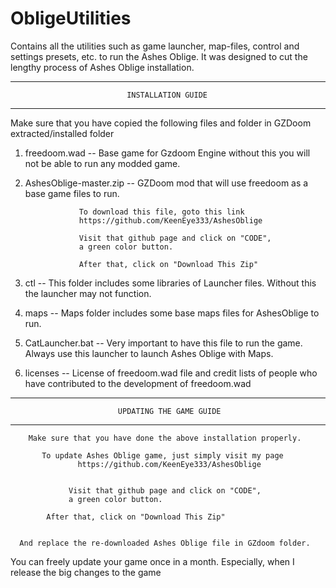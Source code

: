 # ObligeUtilities
Contains all the utilities such as game launcher, map-files, control and 
settings presets, etc. to run the Ashes Oblige. It was designed to cut the 
lengthy process of Ashes Oblige installation.

-----------------------------------------------------------------------------

                              INSTALLATION GUIDE

-----------------------------------------------------------------------------

Make sure that you have copied the following files and folder in GZDoom
                         extracted/installed folder



1. freedoom.wad  -- Base game for Gzdoom Engine without this you will not
                    be able to run any modded game.



2. AshesOblige-master.zip  --  GZDoom mod that will use freedoom as a base 
                               game files to run.
                               
			       To download this file, goto this link
			       https://github.com/KeenEye333/AshesOblige
							   
			       Visit that github page and click on "CODE", 
			       a green color button.
							   
			       After that, click on "Download This Zip"



3. ctl  --  This folder includes some libraries of Launcher files. Without 
            this the launcher may not function.
            


4. maps --  Maps folder includes some base maps files for AshesOblige to run.



5. CatLauncher.bat  --  Very important to have this file to run the game.
                        Always use this launcher to launch Ashes Oblige 
                        with Maps.

						
6. licenses -- License of freedoom.wad file and credit lists of people who
               have contributed to the development of freedoom.wad
			   
						
-----------------------------------------------------------------------------

                            UPDATING THE GAME GUIDE 

-----------------------------------------------------------------------------

        Make sure that you have done the above installation properly.

           To update Ashes Oblige game, just simply visit my page
                   https://github.com/KeenEye333/AshesOblige
							
							
                 Visit that github page and click on "CODE", 
			     a green color button.
							   
		    After that, click on "Download This Zip"
						 
						 
      And replace the re-downloaded Ashes Oblige file in GZdoom folder.

You can freely update your game once in a month. Especially, when I release 
                       the big changes to the game
